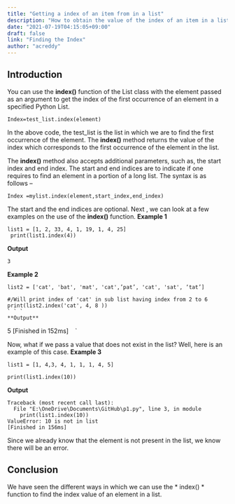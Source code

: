 ```yaml
---
title: "Getting a index of an item from in a list"
description: "How to obtain the value of the index of an item in a list."
date: "2021-07-19T04:15:05+09:00"
draft: false
link: "Finding the Index"
author: "acreddy"
---
```


## Introduction

You can use the **index()** function of the List class with the element passed as an argument to get the index of the first occurrence of an element in a specified Python List.

```
Index=test_list.index(element)
```

In the above code, the test_list is the list in which we are to find the first occurrence of the element. The **index()** method returns the value of the index which corresponds to the first occurrence of the element in the list.

The  **index()**  method also accepts additional parameters, such as, the start index and end index. The start and end indices are to indicate if one requires to find an element in a portion of a long list. The syntax is as follows – 

```
Index =mylist.index(element,start_index,end_index)
```

The start and the end indices are optional. 
Next , we can look at a few examples on the use of the **index()** function.
**Example 1**

```
list1 = [1, 2, 33, 4, 1, 19, 1, 4, 25]
 print(list1.index(4))
```

**Output**

```
3
```

**Example 2**

```
list2 = ['cat', 'bat', 'mat', 'cat',’pat’, 'cat', 'sat', ‘tat’]
 
#/Will print index of 'cat' in sub list having index from 2 to 6
print(list2.index('cat', 4, 8 ))
` ` `
**Output**
```
5
[Finished in 152ms]
` ` `

Now, what if we pass a value that does not exist in the list? Well, here is an example of this case.
**Example 3**

``` 
list1 = [1, 4,3, 4, 1, 1, 1, 4, 5]
 
print(list1.index(10))

```

**Output**

```
Traceback (most recent call last):
  File "E:\OneDrive\Documents\GitHub\p1.py", line 3, in module 
    print(list1.index(10))
ValueError: 10 is not in list
[Finished in 156ms]

```
Since we already know that the element is not present in the list, we know there will be an error. 
## Conclusion
We have seen the different ways in which we can use the * index() * function to find the index value of an element in a list.


